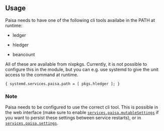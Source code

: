 ## Usage

Paisa needs to have one of the following cli tools availabe in the PATH at runtime:

- ledger

- hledger

- beancount

All of these are available from nixpkgs. Currently, it is not possible to configure this in the module, but you can e.g. use systemd to give the unit access to the command at runtime.

```programlisting
{ systemd.services.paisa.path = [ pkgs.hledger ]; }
```

### Note

Paisa needs to be configured to use the correct cli tool. This is possible in the web interface (make sure to enable [`services.paisa.mutableSettings`](options.html#opt-services.paisa.mutableSettings) if you want to persist these settings between service restarts), or in [`services.paisa.settings`](options.html#opt-services.paisa.settings).
